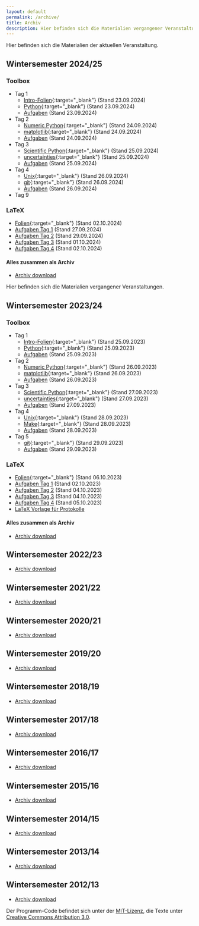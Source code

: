 ```yaml
---
layout: default
permalink: /archive/
title: Archiv
description: Hier befinden sich die Materialien vergangener Veranstaltungen.
---
```


<p class="lead">Hier befinden sich die Materialien der aktuellen Veranstaltung.</p>

## Wintersemester 2024/25
[//]: <> (Referring to current version.)

### Toolbox
- Tag 1
    - [Intro-Folien](/files/archive/current/intro.pdf){:target="_blank"} (Stand 23.09.2024)
    - [Python](/files/archive/current/python.html){:target="_blank"} (Stand 23.09.2024)
    - [Aufgaben](/files/archive/current/exercises-toolbox-1.zip) (Stand 23.09.2024)
- Tag 2
    - [Numeric Python](/files/archive/current/numeric-python.html){:target="_blank"} (Stand 24.09.2024)
    - [matplotlib](/files/archive/current/matplotlib.html){:target="_blank"} (Stand 24.09.2024)
    - [Aufgaben](/files/archive/current/exercises-toolbox-2.zip) (Stand 24.09.2024)
- Tag 3
    - [Scientific Python](/files/archive/current/scientific-python.html){:target="_blank"} (Stand 25.09.2024)
    - [uncertainties](/files/archive/current/uncertainties.html){:target="_blank"} (Stand 25.09.2024)
    - [Aufgaben](/files/archive/current/exercises-toolbox-3.zip) (Stand 25.09.2024)
- Tag 4
    - [Unix](/files/archive/current/unix.pdf){:target="_blank"} (Stand 26.09.2024)
    - [git](/files/archive/current/git.pdf){:target="_blank"} (Stand 26.09.2024)
    - [Aufgaben](/files/archive/current/exercises-toolbox-4.zip) (Stand 26.09.2024)
- Tag 9
    <!-- - [make](/files/archive/current/make.pdf){:target="_blank"} (Stand 29.09.2024) -->
    <!-- - [Aufgaben](/files/archive/current/exercises-toolbox-5.zip) (Stand 29.09.2024) -->

### LaTeX
- [Folien](/files/archive/current/latex.pdf){:target="_blank"} (Stand 02.10.2024)
- [Aufgaben Tag 1](/files/archive/current/exercises-latex-1.zip) (Stand 27.09.2024)
- [Aufgaben Tag 2](/files/archive/current/exercises-latex-2.zip) (Stand 29.09.2024)
- [Aufgaben Tag 3](/files/archive/current/exercises-latex-3.zip) (Stand 01.10.2024)
- [Aufgaben Tag 4](/files/archive/current/exercises-latex-4.zip) (Stand 02.10.2024)
<!-- - <a href="https://github.com/pep-dortmund/toolbox-workshop-protocol-template" target="_blank">LaTeX Vorlage für Protokolle</a> -->

#### Alles zusammen als Archiv
- [Archiv download](/files/archive/current.tar.gz)

<p class="lead">Hier befinden sich die Materialien vergangener Veranstaltungen.</p>

## Wintersemester 2023/24
[//]: <> (Referring to latest version.)

### Toolbox
- Tag 1
    - [Intro-Folien](/files/archive/latest/intro.pdf){:target="_blank"} (Stand 25.09.2023)
    - [Python](/files/archive/latest/python.html){:target="_blank"} (Stand 25.09.2023)
    - [Aufgaben](/files/archive/latest/exercises-toolbox-1.zip) (Stand 25.09.2023)
- Tag 2
    - [Numeric Python](/files/archive/latest/numeric-python.html){:target="_blank"} (Stand 26.09.2023)
    - [matplotlib](/files/archive/latest/matplotlib.html){:target="_blank"} (Stand 26.09.2023)
    - [Aufgaben](/files/archive/latest/exercises-toolbox-2.zip) (Stand 26.09.2023)
- Tag 3
    - [Scientific Python](/files/archive/latest/scientific-python.html){:target="_blank"} (Stand 27.09.2023)
    - [uncertainties](/files/archive/latest/uncertainties.html){:target="_blank"} (Stand 27.09.2023)
    - [Aufgaben](/files/archive/latest/exercises-toolbox-3.zip) (Stand 27.09.2023)
- Tag 4
    - [Unix](/files/archive/latest/unix.pdf){:target="_blank"} (Stand 28.09.2023)
    - [Make](/files/archive/latest/make.pdf){:target="_blank"} (Stand 28.09.2023)
    - [Aufgaben](/files/archive/latest/exercises-toolbox-4.zip) (Stand 28.09.2023)
- Tag 5
    - [git](/files/archive/latest/git.pdf){:target="_blank"} (Stand 29.09.2023)
    - [Aufgaben](/files/archive/latest/exercises-toolbox-5.zip) (Stand 29.09.2023)

### LaTeX
- [Folien](/files/archive/latest/latex.pdf){:target="_blank"} (Stand 06.10.2023)
- [Aufgaben Tag 1](/files/archive/latest/exercises-latex-1.zip) (Stand 02.10.2023)
- [Aufgaben Tag 2](/files/archive/latest/exercises-latex-2.zip) (Stand 04.10.2023)
- [Aufgaben Tag 3](/files/archive/latest/exercises-latex-3.zip) (Stand 04.10.2023)
- [Aufgaben Tag 4](/files/archive/latest/exercises-latex-4.zip) (Stand 05.10.2023)
- <a href="https://github.com/pep-dortmund/toolbox-workshop-protocol-template" target="_blank">LaTeX Vorlage für Protokolle</a>

#### Alles zusammen als Archiv
- [Archiv download](/files/archive/latest.tar.gz)


## Wintersemester 2022/23

- [Archiv download](/files/archive/2022.tar.gz)

## Wintersemester 2021/22

- [Archiv download](/files/archive/2021.tar.gz)

## Wintersemester 2020/21

- [Archiv download](/files/archive/2020.tar.gz)

## Wintersemester 2019/20

- [Archiv download](/files/archive/2019.tar.gz)

## Wintersemester 2018/19

- [Archiv download](/files/archive/2018.tar.gz)

## Wintersemester 2017/18

- [Archiv download](/files/archive/2017.tar.gz)

## Wintersemester 2016/17

- [Archiv download](/files/archive/2016.tar.gz)

## Wintersemester 2015/16

- [Archiv download](/files/archive/2015.tar.gz)

## Wintersemester 2014/15

- [Archiv download](/files/archive/2014.tar.gz)

## Wintersemester 2013/14

- [Archiv download](/files/archive/2013.tar.gz)

## Wintersemester 2012/13

- [Archiv download](/files/archive/2012.tar.gz)

Der Programm-Code befindet sich unter der [MIT-Lizenz](http://opensource.org/licenses/MIT), die Texte unter [Creative Commons Attribution 3.0](http://creativecommons.org/licenses/by/3.0/).
